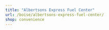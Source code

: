 ```yaml
---
title: "Albertsons Express Fuel Center"
url: /boise/albertsons-express-fuel-center/
shop: convenience
---
```

